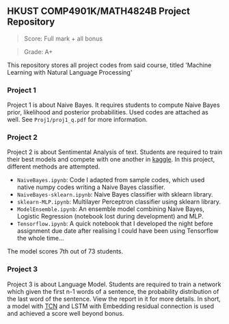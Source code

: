 ## HKUST COMP4901K/MATH4824B Project Repository

> Score: Full mark + all bonus

> Grade: A+

This repository stores all project codes from said course, titled 'Machine Learning with Natural Language Processing'

### Project 1

Project 1 is about Naive Bayes. It requires students to compute Naive Bayes prior, likelihood and posterior probabilities. Used codes are attached as well. See `Proj1/proj1_q.pdf` for more information.

### Project 2

Project 2 is about Sentimental Analysis of text. Students are required to train their best models and compete with one another in [kaggle](https://www.kaggle.com/c/ml4nlp-sentiment-analysis). In this project, different methods are attempted.

- `NaiveBayes.ipynb`: Code I adapted from sample codes, which used native numpy codes writing a Naive Bayes classifier.
- `NaiveBayes-sklearn.ipynb`: Naive Bayes classifier with sklearn library.
- `sklearn-MLP.ipynb`: Multilayer Perceptron classifier using sklearn library.
- `ModelEnsemble.ipynb`: An ensemble model combining Naive Bayes, Logistic Regression (notebook lost during development) and MLP.
- `Tensorflow.ipynb`: A quick notebook that I developed the night before assignment due date after realising I could have been using Tensorflow the whole time...

The model scores 7th out of 73 students.

### Project 3

Project 3 is about Language Model. Students are required to train a network which given the first n-1 words of a sentence, the probability distribution of the last word of the sentence. View the report in it for more details. In short, a model with [TCN](https://github.com/philipperemy/keras-tcn) and LSTM with Embedding residual connection is used and achieved a score well beyond bonus.
